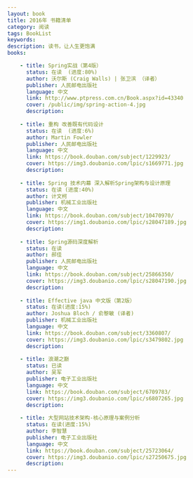 ```yaml
---
layout: book
title: 2016年 书籍清单
category: 阅读
tags: BookList
keywords: 
description: 读书，让人生更饱满
books: 

    - title: Spring实战（第4版）
      status: 在读  (进度:80%)
      author: 沃尔斯 (Craig Walls) | 张卫滨 （译者） 
      publisher: 人民邮电出版社
      language: 中文
      link: http://www.ptpress.com.cn/Book.aspx?id=43340
      cover: /public/img/spring-action-4.jpg
      description:
       
    - title: 重构 改善既有代码设计
      status: 在读  (进度:6%)
      author: Martin Fowler
      publisher: 人民邮电出版社
      language: 中文
      link: https://book.douban.com/subject/1229923/
      cover: https://img3.doubanio.com/lpic/s1669771.jpg
      description: 
      
    - title: Spring 技术内幕 深入解析Spring架构与设计原理
      status: 在读 (进度:40%)
      author: 计文柯
      publisher: 机械工业出版社
      language: 中文
      link: https://book.douban.com/subject/10470970/
      cover: https://img1.doubanio.com/lpic/s28047189.jpg
      description: 
      
    - title: Spring源码深度解析
      status: 在读
      author: 郝佳
      publisher: 人民邮电出版社
      language: 中文
      link: https://book.douban.com/subject/25866350/
      cover: https://img3.doubanio.com/lpic/s28047190.jpg
      description: 
      
    - title: Effective java 中文版（第2版）
      status: 在读(进度:15%)
      author: Joshua Bloch / 俞黎敏 (译者)
      publisher: 机械工业出版社
      language: 中文
      link: https://book.douban.com/subject/3360807/
      cover: https://img3.doubanio.com/lpic/s3479802.jpg
      description: 
      
    - title: 浪潮之巅
      status: 已读
      author: 吴军 
      publisher: 电子工业出版社
      language: 中文
      link: https://book.douban.com/subject/6709783/
      cover: https://img3.doubanio.com/lpic/s6807265.jpg
      description: 
            
    - title: 大型网站技术架构-核心原理与案例分析
      status: 在读(进度:15%)
      author: 李智慧 
      publisher: 电子工业出版社
      language: 中文
      link: https://book.douban.com/subject/25723064/
      cover: https://img3.doubanio.com/lpic/s27250675.jpg
      description: 
---
```



